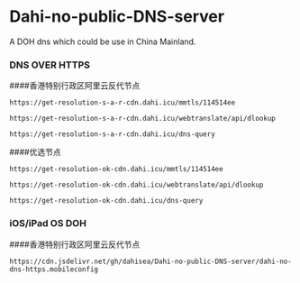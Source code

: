 # Dahi-no-public-DNS-server
A DOH dns which could be use in China Mainland.


### DNS OVER HTTPS
####香港特别行政区阿里云反代节点

``https://get-resolution-s-a-r-cdn.dahi.icu/mmtls/114514ee``

``https://get-resolution-s-a-r-cdn.dahi.icu/webtranslate/api/dlookup``

``https://get-resolution-s-a-r-cdn.dahi.icu/dns-query``

####优选节点

``https://get-resolution-ok-cdn.dahi.icu/mmtls/114514ee``

``https://get-resolution-ok-cdn.dahi.icu/webtranslate/api/dlookup``

``https://get-resolution-ok-cdn.dahi.icu/dns-query``


### iOS/iPad OS DOH
####香港特别行政区阿里云反代节点

`https://cdn.jsdelivr.net/gh/dahisea/Dahi-no-public-DNS-server/dahi-no-dns-https.mobileconfig`
